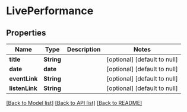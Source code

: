 # LivePerformance
## Properties

| Name | Type | Description | Notes |
|------------ | ------------- | ------------- | -------------|
| **title** | **String** |  | [optional] [default to null] |
| **date** | **date** |  | [optional] [default to null] |
| **eventLink** | **String** |  | [optional] [default to null] |
| **listenLink** | **String** |  | [optional] [default to null] |

[[Back to Model list]](../README.md#documentation-for-models) [[Back to API list]](../README.md#documentation-for-api-endpoints) [[Back to README]](../README.md)

